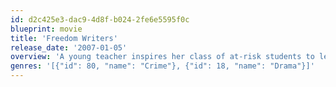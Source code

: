 ```yaml
---
id: d2c425e3-dac9-4d8f-b024-2fe6e5595f0c
blueprint: movie
title: 'Freedom Writers'
release_date: '2007-01-05'
overview: 'A young teacher inspires her class of at-risk students to learn tolerance, apply themselves, and pursue education beyond high school.'
genres: '[{"id": 80, "name": "Crime"}, {"id": 18, "name": "Drama"}]'
---
```

